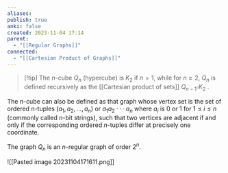 ```yaml
---
aliases: 
publish: true
anki: false
created: 2023-11-04 17:14
parent:
  - "[[Regular Graphs]]"
connected:
  - "[[Cartesian Product of Graphs]]"
---
```

> [!tip] The $n$-cube ${} Q_n {}$ (hypercube)
is ${} K_2$ if $n = 1$, 
while for $n ≥ 2$, ${} Q_n {}$ is defined recursively as the [[Cartesian product of sets]] ${} Q_{n−1} \square K_2 {}$ . 

The n-cube can also be defined as that graph whose vertex set is the set of ordered n-tuples ${} (a_1, a_2, . . . , a_n) {}$ or ${} a_1a_2 ···a_n {}$ where ${} a_i {}$ is $0 {}$ or $1 {}$ for $1 ≤ i ≤ n$ (commonly called ${} n {}$-bit strings), such that two vertices are adjacent if and only if the corresponding ordered $n$-tuples differ at precisely one coordinate. 

The graph ${} Q_n$ is an $n$-regular graph of order $2^n$. 

![[Pasted image 20231104171611.png]]












